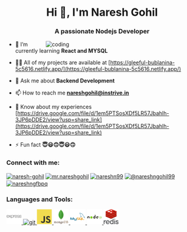 
<h1 align="center">Hi 👋, I'm Naresh Gohil</h1>
<h3 align="center">A passionate Nodejs Developer</h3>

<img align="right" alt="coding" width="400" src="https://camo.githubusercontent.com/5ddf73ad3a205111cf8c686f687fc216c2946a75005718c8da5b837ad9de78c9/68747470733a2f2f7468756d62732e6766796361742e636f6d2f4576696c4e657874446576696c666973682d736d616c6c2e676966"/> 

- 🌱 I’m currently learning **React and MYSQL**

- 👨‍💻 All of my projects are available at [https://gleeful-bublanina-5c5616.netlify.app/](https://gleeful-bublanina-5c5616.netlify.app/)

- 💬 Ask me about **Backend Development**

- 📫 How to reach me **nareshgohil@instrive.in**

- 📄 Know about my experiences [https://drive.google.com/file/d/1em5PTSosXDf5LR57Jbahlh-3JP6pDDE2/view?usp=share_link](https://drive.google.com/file/d/1em5PTSosXDf5LR57Jbahlh-3JP6pDDE2/view?usp=share_link)

- ⚡ Fun fact **😇😃🙃😇😃🙃**

<h3 align="left">Connect with me:</h3>
<p align="left">
<a href="https://linkedin.com/in/naresh-gohil-985998188" target="blank"><img align="center" src="https://raw.githubusercontent.com/rahuldkjain/github-profile-readme-generator/master/src/images/icons/Social/linked-in-alt.svg" alt="naresh-gohil" height="30" width="40" /></a>
<a href="https://instagram.com/mr.nareshgohil" target="blank"><img align="center" src="https://raw.githubusercontent.com/rahuldkjain/github-profile-readme-generator/master/src/images/icons/Social/instagram.svg" alt="mr.nareshgohil" height="30" width="40" /></a>
<a href="https://www.leetcode.com/nareshn99" target="blank"><img align="center" src="https://raw.githubusercontent.com/rahuldkjain/github-profile-readme-generator/master/src/images/icons/Social/leet-code.svg" alt="nareshn99" height="30" width="40" /></a>
<a href="https://www.hackerearth.com/@nareshngohil99" target="blank"><img align="center" src="https://raw.githubusercontent.com/rahuldkjain/github-profile-readme-generator/master/src/images/icons/Social/hackerearth.svg" alt="@nareshngohil99" height="30" width="40" /></a>
<a href="https://auth.geeksforgeeks.org/user/nareshngfbpq" target="blank"><img align="center" src="https://raw.githubusercontent.com/rahuldkjain/github-profile-readme-generator/master/src/images/icons/Social/geeks-for-geeks.svg" alt="nareshngfbpq" height="30" width="40" /></a>
</p>

<h3 align="left">Languages and Tools:</h3>
<p align="left"> <a href="https://expressjs.com" target="_blank" rel="noreferrer"> <img src="https://raw.githubusercontent.com/devicons/devicon/master/icons/express/express-original-wordmark.svg" alt="express" width="40" height="40"/> </a> <a href="https://git-scm.com/" target="_blank" rel="noreferrer"> <img src="https://www.vectorlogo.zone/logos/git-scm/git-scm-icon.svg" alt="git" width="40" height="40"/> </a> <a href="https://developer.mozilla.org/en-US/docs/Web/JavaScript" target="_blank" rel="noreferrer"> <img src="https://raw.githubusercontent.com/devicons/devicon/master/icons/javascript/javascript-original.svg" alt="javascript" width="40" height="40"/> </a> <a href="https://www.mongodb.com/" target="_blank" rel="noreferrer"> <img src="https://raw.githubusercontent.com/devicons/devicon/master/icons/mongodb/mongodb-original-wordmark.svg" alt="mongodb" width="40" height="40"/> </a> <a href="https://www.mysql.com/" target="_blank" rel="noreferrer"> <img src="https://raw.githubusercontent.com/devicons/devicon/master/icons/mysql/mysql-original-wordmark.svg" alt="mysql" width="40" height="40"/> </a> <a href="https://nodejs.org" target="_blank" rel="noreferrer"> <img src="https://raw.githubusercontent.com/devicons/devicon/master/icons/nodejs/nodejs-original-wordmark.svg" alt="nodejs" width="40" height="40"/> </a> <a href="https://redis.io" target="_blank" rel="noreferrer"> <img src="https://raw.githubusercontent.com/devicons/devicon/master/icons/redis/redis-original-wordmark.svg" alt="redis" width="40" height="40"/> </a> </p>

